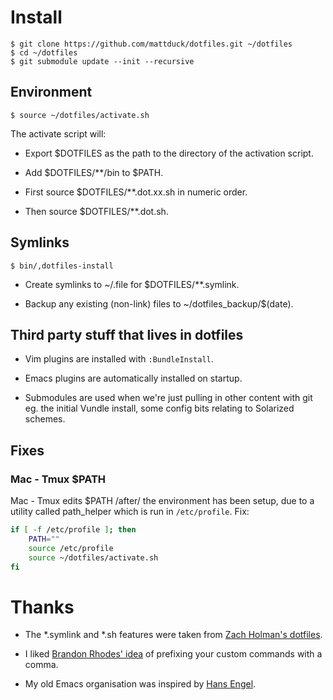# Install

    $ git clone https://github.com/mattduck/dotfiles.git ~/dotfiles
    $ cd ~/dotfiles
    $ git submodule update --init --recursive


## Environment

    $ source ~/dotfiles/activate.sh

The activate script will:

- Export $DOTFILES as the path to the directory of the activation script.

- Add $DOTFILES/**/bin to $PATH.

- First source $DOTFILES/**.dot.xx.sh in numeric order.

- Then source $DOTFILES/**.dot.sh.


## Symlinks

    $ bin/,dotfiles-install

- Create symlinks to ~/.file for $DOTFILES/**.symlink.

- Backup any existing (non-link) files to ~/dotfiles_backup/$(date).


## Third party stuff that lives in dotfiles

- Vim plugins are installed with `:BundleInstall`. 

- Emacs plugins are automatically installed on startup.

- Submodules are used when we're just pulling in other content with git
  eg. the initial Vundle install, some config bits relating to Solarized
  schemes.


## Fixes

### Mac - Tmux $PATH

Mac - Tmux edits $PATH /after/ the environment has been setup, due to a
utility called path_helper which is run in `/etc/profile`. Fix:

``` bash
if [ -f /etc/profile ]; then
    PATH=""
    source /etc/profile
    source ~/dotfiles/activate.sh
fi
```


# Thanks

- The \*.symlink and \*.sh features were taken from [Zach Holman's
  dotfiles](https://github.com/holman/dotfiles).

- I liked [Brandon Rhodes' idea](https://github.com/brandon-rhodes/homedir) of
  prefixing your custom commands with a comma. 

- My old Emacs organisation was inspired by [Hans Engel](https://github.com/hans/dotfiles).
